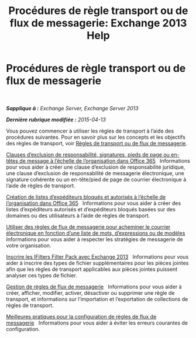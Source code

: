 ﻿---
title: 'Procédures de règle transport ou de flux de messagerie: Exchange 2013 Help'
TOCTitle: Procédures de règle transport ou de flux de messagerie
ms:assetid: f45f6eef-9e35-4ef4-97fa-1f6e277d14a1
ms:mtpsurl: https://technet.microsoft.com/fr-fr/library/Dn600440(v=EXCHG.150)
ms:contentKeyID: 61060524
ms.date: 04/24/2018
mtps_version: v=EXCHG.150
ms.translationtype: HT
---

# Procédures de règle transport ou de flux de messagerie

 

_**Sapplique à :** Exchange Server, Exchange Server 2013_

_**Dernière rubrique modifiée :** 2015-04-13_

Vous pouvez commencer à utiliser les règles de transport à l’aide des procédures suivantes. Pour en savoir plus sur les concepts et les objectifs des règles de transport, voir [Règles de transport ou de flux de messagerie](mail-flow-rules-transport-rules-in-exchange-2013-exchange-2013-help.md).

[Clauses d’exclusion de responsabilité, signatures, pieds de page ou en-têtes de message à l’échelle de l’organisation dans Office 365](https://technet.microsoft.com/fr-fr/library/dn600323\(v=exchg.150\))   Informations pour vous aider à créer une clause d’exclusion de responsabilité juridique, une clause d’exclusion de responsabilité de messagerie électronique, une signature cohérente ou un en-tête/pied de page de courrier électronique à l’aide de règles de transport.

[Création de listes d’expéditeurs bloqués et autorisés à l’échelle de l’organisation dans Office 365](https://technet.microsoft.com/fr-fr/library/dn198251\(v=exchg.150\))   Informations pour vous aider à créer des listes d’expéditeurs autorisés et d’expéditeurs bloqués basées sur des domaines ou des utilisateurs à l’aide de règles de transport.

[Utiliser des règles de flux de messagerie pour acheminer le courrier électronique en fonction d’une liste de mots, d’expressions ou de modèles](use-mail-flow-rules-to-route-email-based-on-a-list-of-words-phrases-or-patterns-exchange-2013-help.md) Informations pour vous aider à respecter les stratégies de messagerie de votre organisation.

[Inscrire les IFilters Filter Pack avec Exchange 2013](register-filter-pack-ifilters-with-exchange-2013-exchange-2013-help.md)   Informations pour vous aider à inscrire des types de fichier supplémentaires pour les pièces jointes afin que les règles de transport applicables aux pièces jointes puissent analyser ces types de fichier.

[Gestion de règles de flux de messagerie](manage-mail-flow-rules-exchange-2013-help.md)   Informations pour vous aider à créer, afficher, modifier, activer, désactiver ou supprimer une règle de transport, et informations sur l’importation et l’exportation de collections de règles de transport.

[Meilleures pratiques pour la configuration de règles de flux de messagerie](best-practices-for-configuring-mail-flow-rules-exchange-2013-help.md)   Informations pour vous aider à éviter les erreurs courantes de configuration.

